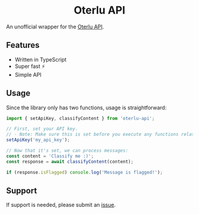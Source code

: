 <div align="center">

# Oterlu API

</div>

An unofficial wrapper for the [Oterlu API](https://oterlu.com).

## Features

- Written in TypeScript
- Super fast ⚡
- Simple API

## Usage

Since the library only has two functions, usage is straightforward:

```ts
import { setApiKey, classifyContent } from 'oterlu-api';

// First, set your API key.
// - Note: Make sure this is set before you execute any functions relating to Oterlu, as you will get a "forbidden" error thrown.
setApiKey('my_api_key');

// Now that it's set, we can process messages:
const content = 'Classify me :)';
const response = await classifyContent(content);

if (response.isFlagged) console.log('Message is flagged!');
```

## Support

If support is needed, please submit an [issue](https://github.com/axisiscool/oterlu-api/issues/new).
